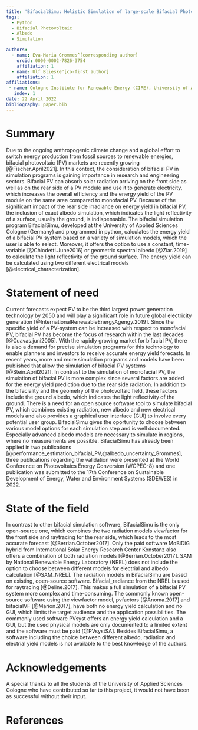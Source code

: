 ```yaml
---
title: 'BifacialSimu: Holistic Simulation of large-scale Bifacial Photovoltaic Systems'
tags:
  - Python
  - Bifacial Photovoltaic
  - Albedo
  - Simulation

authors:
  - name: Eva-Maria Grommes^[corresponding author]
    orcid: 0000-0002-7826-3754
    affiliation: 1
  - name: Ulf Blieske^[co-first author]
    affiliation: 1
affiliations:
 - name: Cologne Institute for Renewable Energy (CIRE), University of Applied Science Cologne, Cologne, Germany
   index: 1
date: 22 April 2022
bibliography: paper.bib
---
```


# Summary

Due to the ongoing anthropogenic climate change and a global effort to switch energy production from fossil sources to renewable energies, bifacial photovoltaic (PV) markets are recently growing  [@Fischer.April2021]. In this context, the consideration of bifacial PV in simulation programs is gaining importance in research and engineering sectors. Bifacial PV can absorb solar radiation arriving on the front side as well as on the rear side of a PV module and use it to generate electricity, which increases the overall efficiency and the energy yield of the PV module on the same area compared to monofacial PV. Because of the significant impact of the rear side irradiance on energy yield in bifacial PV, the inclusion of exact albedo simulation, which indicates the light reflectivity of a surface, usually the ground, is indispensable. The bifacial simulation program BifacialSimu, developed at the University of Applied Sciences Cologne (Germany) and programmed in python, calculates the energy yield of a bifacial PV system based on a variety of simulation models, which the user is able to select. Moreover, it offers the option to use a constant, time-variable [@Chiodetti.June2016] or geometric spectral albedo [@Ziar.2019] to calculate the light reflectivity of the ground surface. The energy yield can be calculated using two different electrical models [@electrical_characterization].

# Statement of need

Current forecasts expect PV to be the third largest power generation technology by 2050 and will play a significant role in future global electricity generation [@InternationalRenewableEnergyAgengy.2019]. Since the specific yield of a PV-system can be increased with respect to monofacial PV, bifacial PV has become the focus of research within the last decades [@Cuavas.juni2005]. With the rapidly growing market for bifacial PV, there is also a demand for precise simulation programs for this technology to enable planners and investors to receive accurate energy yield forecasts. In recent years, more and more simulation programs and models have been published that allow the simulation of bifacial PV systems [@Stein.April2021]. In contrast to the simulation of monofacial PV, the simulation of bifacial PV is more complex since several factors are added for the energy yield prediction due to the rear side radiation. In addition to the bifaciality and the geometry of the photovoltaic field, these factors include the ground albedo, which indicates the light reflectivity of the ground. There is a need for an open source software tool to simulate bifacial PV, which combines existing radiation, new albedo and new electrical models and also provides a graphical user interface (GUI) to involve every potential user group. BifacialSimu gives the oportunity to choose between various model options for each simulation step and is well documented. Especially advanced albedo models are necessary to simulate in regions, where no measurements are possible.  BifacialSimu has already been applied in two publications [@performance_estimation_bifacial_PV,@albedo_uncertainty_Grommes], three publications regarding the validation were presented at the World Conference on Photovoltaics Energy Conversion (WCPEC-8) and one publication was submitted to the 17th Conference on Sustainable Development of Energy, Water and Environment Systems (SDEWES) in 2022.


# State of the field

In contrast to other bifacial simulation software, BifacialSimu is the only open-source one, which combines the two radiation models viewfactor for the front side and raytracing for the rear side, which leads to the most accurate forecast [@Berrian.October2017]. Only the paid software MoBiDiG hybrid from International Solar Energy Research Center Konstanz also offers a combination of both radiation models [@Berrian.October2017]. SAM by National Renewable Energy Laboratory (NREL) does not include the option to choose between different models for electrial and albedo calculation [@SAM_NREL]. The radiation models in BifacialSimu are based on existing, open-source software. Bifacial_radiance from the NREL is used for raytracing [@Deline.2017]. This makes a full simulation of a bifacial PV system more complex and time-consuming. The commonly known open-source software using the viewfactor model, pvfactors [@Anoma.2017] and bifacialVF [@Marion.2017], have both no energy yield calculation and no GUI, which limits the target audience and the application possibilities. The commonly used software PVsyst offers an energy yield calculation and a GUI, but the used physical models are only documented to a limited extent and the software must be paid [@PVsystSA]. Besides BifacialSimu, a software including the choice between different albedo, radiation and electrial yield models is not available to the best knowledge of the authors.

# Acknowledgements
A special thanks to all the students of the University of Applied Sciences Cologne who have contributed so far to this project, it would not have been as successful without their input.

# References
